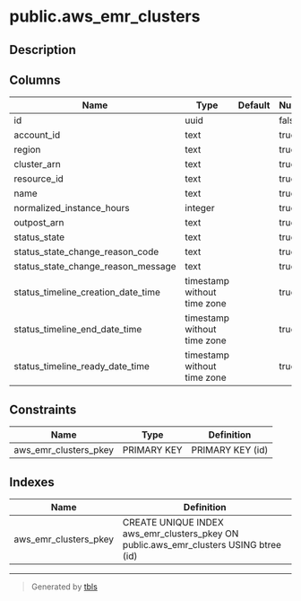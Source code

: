 # public.aws_emr_clusters

## Description

## Columns

| Name | Type | Default | Nullable | Children | Parents | Comment |
| ---- | ---- | ------- | -------- | -------- | ------- | ------- |
| id | uuid |  | false |  |  |  |
| account_id | text |  | true |  |  |  |
| region | text |  | true |  |  |  |
| cluster_arn | text |  | true |  |  |  |
| resource_id | text |  | true |  |  |  |
| name | text |  | true |  |  |  |
| normalized_instance_hours | integer |  | true |  |  |  |
| outpost_arn | text |  | true |  |  |  |
| status_state | text |  | true |  |  |  |
| status_state_change_reason_code | text |  | true |  |  |  |
| status_state_change_reason_message | text |  | true |  |  |  |
| status_timeline_creation_date_time | timestamp without time zone |  | true |  |  |  |
| status_timeline_end_date_time | timestamp without time zone |  | true |  |  |  |
| status_timeline_ready_date_time | timestamp without time zone |  | true |  |  |  |

## Constraints

| Name | Type | Definition |
| ---- | ---- | ---------- |
| aws_emr_clusters_pkey | PRIMARY KEY | PRIMARY KEY (id) |

## Indexes

| Name | Definition |
| ---- | ---------- |
| aws_emr_clusters_pkey | CREATE UNIQUE INDEX aws_emr_clusters_pkey ON public.aws_emr_clusters USING btree (id) |

---

> Generated by [tbls](https://github.com/k1LoW/tbls)
